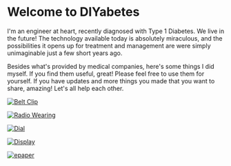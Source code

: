 # Welcome to DIYabetes

I'm an engineer at heart, recently diagnosed with Type 1 Diabetes. We live in the future! The technology available today is absolutely miraculous, and the possibilities it opens up for treatment and management are were simply unimaginable just a few short years ago.

Besides what's provided by medical companies, here's some things I did myself. If you find them useful, great! Please feel free to use them for yourself. If you have updates and more things you made that you want to share, amazing! Let's all help each other.


[<img alt="Belt Clip" src="https://bucket.diyabetes.org/Belt%20Clip.jpg" style="max-width: 50%;">](/cases/#dexcom-g6-receiver-belt-clip)

[<img alt="Radio Wearing" src="https://bucket.diyabetes.org/Radio%20Wearing.jpg" style="max-width: 50%;">](/cases/#tandem-t-slim-x2-radio-cover)

[<img alt="Dial" src="https://bucket.diyabetes.org/Dial.jpg" style="max-width: 50%;">](/viewing/#dial)

[<img alt="Display" src="https://bucket.diyabetes.org/Display.jpg" style="max-width: 50%;">](/viewing/#display)

[<img alt="epaper" src="https://bucket.diyabetes.org/EPaperModule.jpg" style="max-width: 50%;">](/viewing/#e-paper-module)
